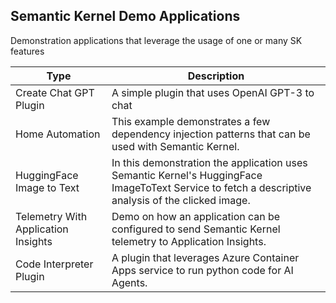 ## Semantic Kernel Demo Applications

Demonstration applications that leverage the usage of one or many SK features

| Type              | Description                                     |
| ----------------- | ----------------------------------------------- |
| Create Chat GPT Plugin | A simple plugin that uses OpenAI GPT-3 to chat |
| Home Automation | This example demonstrates a few dependency injection patterns that can be used with Semantic Kernel. |
| HuggingFace Image to Text | In this demonstration the application uses Semantic Kernel's HuggingFace ImageToText Service to fetch a descriptive analysis of the clicked image. |
| Telemetry With Application Insights | Demo on how an application can be configured to send Semantic Kernel telemetry to Application Insights. |
| Code Interpreter Plugin | A plugin that leverages Azure Container Apps service to run python code for AI Agents. |